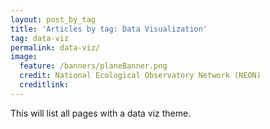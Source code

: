```yaml
---
layout: post_by_tag
title: 'Articles by tag: Data Visualization'
tag: data-viz
permalink: data-viz/
image:
  feature: /banners/planeBanner.png
  credit: National Ecological Observatory Network (NEON)
  creditlink: 
---
```


This will list all pages with a data viz theme.
